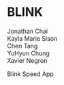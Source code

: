 # BLINK

Jonathan Chai   
Kayla Marie Sison   
Chen Tang   
YuHyun Chung   
Xavier Negron   

Blink Speed App
